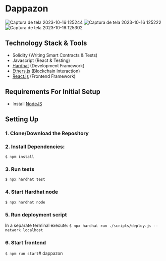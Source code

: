 # Dappazon
![Captura de tela 2023-10-16 125244](https://github.com/Bellomi/dappazon/assets/73780620/ca842d35-8b28-4aab-bf06-00673d260a41)
![Captura de tela 2023-10-16 125222](https://github.com/Bellomi/dappazon/assets/73780620/a7562d29-fd02-4fe9-980e-9848601af653)
![Captura de tela 2023-10-16 125302](https://github.com/Bellomi/dappazon/assets/73780620/d62f8729-09a2-40a0-9efd-9887ce05cab8)
## Technology Stack & Tools

- Solidity (Writing Smart Contracts & Tests)
- Javascript (React & Testing)
- [Hardhat](https://hardhat.org/) (Development Framework)
- [Ethers.js](https://docs.ethers.io/v5/) (Blockchain Interaction)
- [React.js](https://reactjs.org/) (Frontend Framework)

## Requirements For Initial Setup
- Install [NodeJS](https://nodejs.org/en/)

## Setting Up
### 1. Clone/Download the Repository

### 2. Install Dependencies:
`$ npm install`

### 3. Run tests
`$ npx hardhat test`

### 4. Start Hardhat node
`$ npx hardhat node`

### 5. Run deployment script
In a separate terminal execute:
`$ npx hardhat run ./scripts/deploy.js --network localhost`

### 6. Start frontend
`$ npm run start`#   d a p p a z o n 
 
 
